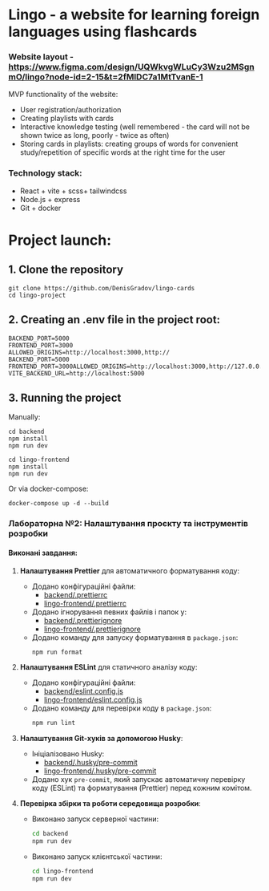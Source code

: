 # Lingo - a website for learning foreign languages ​​using flashcards

### Website layout - https://www.figma.com/design/UQWkvgWLuCy3Wzu2MSgnmO/lingo?node-id=2-15&t=2fMlDC7a1MtTvanE-1

MVP functionality of the website:
- User registration/authorization
- Creating playlists with cards
- Interactive knowledge testing (well remembered - the card will not be shown twice as long, poorly - twice as often)
- Storing cards in playlists: creating groups of words for convenient study/repetition of specific words at the right time for the user

### Technology stack:
- React + vite + scss+ tailwindcss
- Node.js + express
- Git + docker

# Project launch:
## 1. Clone the repository<br>
```
git clone https://github.com/DenisGradov/lingo-cards 
cd lingo-project 
``` 
## 2. Creating an .env file in the project root: 
```
BACKEND_PORT=5000
FRONTEND_PORT=3000
ALLOWED_ORIGINS=http://localhost:3000,http://
BACKEND_PORT=5000
FRONTEND_PORT=3000ALLOWED_ORIGINS=http://localhost:3000,http://127.0.0.1:3000
VITE_BACKEND_URL=http://localhost:5000
```
## 3. Running the project<Br> 
Manually: 
``` 
cd backend 
npm install
npm run dev 
``` 
``` 
cd lingo-frontend
npm install
npm run dev
```
Or via docker-compose:
``` 
docker-compose up -d --build 
```
### Лабораторна №2: Налаштування проєкту та інструментів розробки

#### Виконані завдання:
1. **Налаштування Prettier** для автоматичного форматування коду:
   - Додано конфігураційні файли: 
     - [backend/.prettierrc](./backend/.prettierrc)
     - [lingo-frontend/.prettierrc](./lingo-frontend/.prettierrc)
   - Додано ігнорування певних файлів і папок у:
     - [backend/.prettierignore](./backend/.prettierignore)
     - [lingo-frontend/.prettierignore](./lingo-frontend/.prettierignore)
   - Додано команду для запуску форматування в `package.json`:
     ```bash
     npm run format
     ```

2. **Налаштування ESLint** для статичного аналізу коду:
   - Додано конфігураційні файли:
     - [backend/eslint.config.js](./backend/eslint.config.js)
     - [lingo-frontend/eslint.config.js](./lingo-frontend/eslint.config.js)
   - Додано команду для перевірки коду в `package.json`:
     ```bash
     npm run lint
     ```

3. **Налаштування Git-хуків за допомогою Husky**:
   - Ініціалізовано Husky:
     - [backend/.husky/pre-commit](./backend/.husky/pre-commit)
     - [lingo-frontend/.husky/pre-commit](./lingo-frontend/.husky/pre-commit)
   - Додано хук `pre-commit`, який запускає автоматичну перевірку коду (ESLint) та форматування (Prettier) перед кожним комітом.

4. **Перевірка збірки та роботи середовища розробки**:
   - Виконано запуск серверної частини:
     ```bash
     cd backend
     npm run dev
     ```
   - Виконано запуск клієнтської частини:
     ```bash
     cd lingo-frontend
     npm run dev
     ```